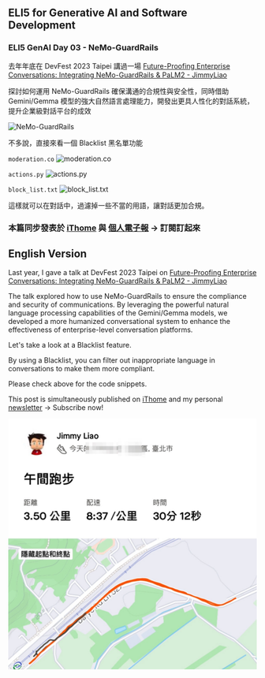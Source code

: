 ## ELI5 for Generative AI and Software Development
### ELI5 GenAI Day 03 - NeMo-GuardRails

去年年底在 DevFest 2023 Taipei 講過一場 [Future-Proofing Enterprise Conversations: Integrating NeMo-GuardRails & PaLM2 - JimmyLiao](https://gamma.app/docs/GDGDevFest-Gemini-GuardRails-j9pwaj6u5atp7ej?mode=doc)

探討如何運用 NeMo-GuardRails 確保溝通的合規性與安全性，同時借助 Gemini/Gemma 模型的強大自然語言處理能力，開發出更具人性化的對話系統，提升企業級對話平台的成效



![NeMo-GuardRails](https://cdn.gamma.app/xfvrvegjyj5t3y0/2eea0f3ada2044efaae0e24c5263cd14/original/image.png)

不多說，直接來看一個 Blacklist 黑名單功能

`moderation.co`
![moderation.co](https://cdn.gamma.app/xfvrvegjyj5t3y0/43cd1d21534e481795a36236ec518260/original/image.png)

`actions.py`
![actions.py](https://cdn.gamma.app/xfvrvegjyj5t3y0/7cf352440ca1495db60e16792d901e54/original/image.png)


`block_list.txt`
![block_list.txt](https://cdn.gamma.app/xfvrvegjyj5t3y0/dbf727bf4aa4437da735e60974d8ff3a/original/image.png)

這樣就可以在對話中，過濾掉一些不當的用語，讓對話更加合規。


### 本篇同步發表於 [iThome](https://ithelp.ithome.com.tw/articles/10345829) 與 [個人電子報](https://memo.jimmyliao.net/) -> 訂閱訂起來


## English Version

Last year, I gave a talk at DevFest 2023 Taipei on [Future-Proofing Enterprise Conversations: Integrating NeMo-GuardRails & PaLM2 - JimmyLiao](https://gamma.app/docs/GDGDevFest-Gemini-GuardRails-j9pwaj6u5atp7ej?mode=doc)

The talk explored how to use NeMo-GuardRails to ensure the compliance and security of communications. By leveraging the powerful natural language processing capabilities of the Gemini/Gemma models, we developed a more humanized conversational system to enhance the effectiveness of enterprise-level conversation platforms.

Let's take a look at a Blacklist feature.

By using a Blacklist, you can filter out inappropriate language in conversations to make them more compliant.

Please check above for the code snippets.



This post is simultaneously published on [iThome](https://ithelp.ithome.com.tw/articles/10345829) and my personal [newsletter](https://memo.jimmyliao.net/) -> Subscribe now!


![running](https://github.com/jimmyliao/2024ironman/blob/main/posts/images/02_running.jpg)

